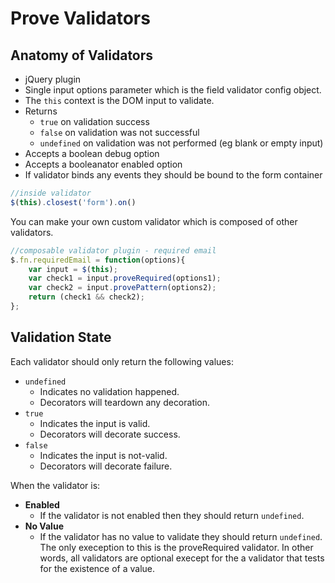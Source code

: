 # Prove Validators

## Anatomy of Validators
- jQuery plugin
- Single input options parameter which is the field validator config object.
- The `this` context is the DOM input to validate.
- Returns
	- `true` on validation success
	- `false` on validation was not successful
	- `undefined` on validation was not performed (eg blank or empty input)
- Accepts a boolean debug option
- Accepts a booleanator enabled option
- If validator binds any events they should be bound to the form container
```javascript
//inside validator
$(this).closest('form').on()
```

You can make your own custom validator which is composed of other validators.

```javascript
//composable validator plugin - required email
$.fn.requiredEmail = function(options){
	var input = $(this);
	var check1 = input.proveRequired(options1);
	var check2 = input.provePattern(options2);
	return (check1 && check2);
};
```

## Validation State

Each validator should only return the following values:
- `undefined`
	- Indicates no validation happened.
	- Decorators will teardown any decoration.
- `true`
	- Indicates the input is valid.
	- Decorators will decorate success.
- `false`
	- Indicates the input is not-valid.
	- Decorators will decorate failure.

When the validator is:

- **Enabled**
	- If the validator is not enabled then they should return `undefined`.
- **No Value**
	- If the validator has no value to validate they should return `undefined`. The only exeception to this is the proveRequired validator. In other words, all validators are optional execept for the a validator that tests for the existence of a value.